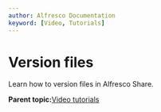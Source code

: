 ```yaml
---
author: Alfresco Documentation
keyword: [Video, Tutorials]
---
```


# Version files

Learn how to version files in Alfresco Share.

  

**Parent topic:**[Video tutorials](../topics/alfresco-video-tutorials.md)

